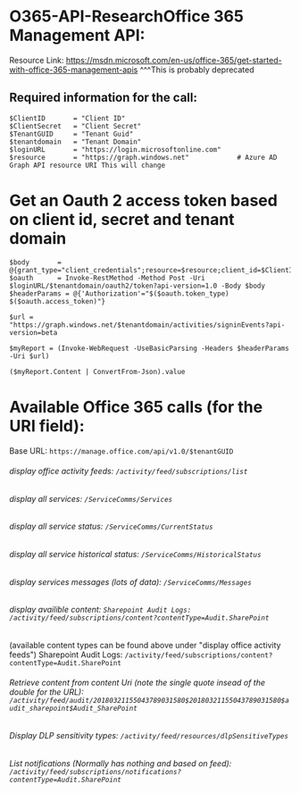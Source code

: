 # O365-API-ResearchOffice 365 Management API: 

Resource Link: https://msdn.microsoft.com/en-us/office-365/get-started-with-office-365-management-apis 
^^^This is probably deprecated 

## Required information for the call:
```
$ClientID       = "Client ID"  
$ClientSecret   = "Client Secret"  
$TenantGUID     = "Tenant Guid"  
$tenantdomain   = "Tenant Domain"    
$loginURL       = "https://login.microsoftonline.com"
$resource       = "https://graph.windows.net"            # Azure AD Graph API resource URI This will change 
```


# Get an Oauth 2 access token based on client id, secret and tenant domain 

```
$body       = @{grant_type="client_credentials";resource=$resource;client_id=$ClientID;client_secret=$ClientSecret} 
$oauth      = Invoke-RestMethod -Method Post -Uri $loginURL/$tenantdomain/oauth2/token?api-version=1.0 -Body $body 
$headerParams = @{'Authorization'="$($oauth.token_type) $($oauth.access_token)"} 

$url = "https://graph.windows.net/$tenantdomain/activities/signinEvents?api-version=beta

$myReport = (Invoke-WebRequest -UseBasicParsing -Headers $headerParams -Uri $url)  

($myReport.Content | ConvertFrom-Json).value
```


# Available Office 365 calls (for the URI field): 

Base URL: `https://manage.office.com/api/v1.0/$tenantGUID`

###### display office activity feeds: `/activity/feed/subscriptions/list`

###### display all services: `/ServiceComms/Services`

###### display all service status: `/ServiceComms/CurrentStatus`

###### display all service historical status: `/ServiceComms/HistoricalStatus`

###### display services messages (lots of data): `/ServiceComms/Messages`

###### display availible content: `Sharepoint Audit Logs: /activity/feed/subscriptions/content?contentType=Audit.SharePoint`
(available content types can be found above under "display office activity feeds")
Sharepoint Audit Logs: `/activity/feed/subscriptions/content?contentType=Audit.SharePoint`

###### Retrieve content from content Uri (note the single quote insead of the double for the URL): `/activity/feed/audit/20180321155043789031580$20180321155043789031580$audit_sharepoint$Audit_SharePoint`

###### Display DLP sensitivity types: `/activity/feed/resources/dlpSensitiveTypes`

###### List notifications (Normally has nothing and based on feed): `/activity/feed/subscriptions/notifications?contentType=Audit.SharePoint`
